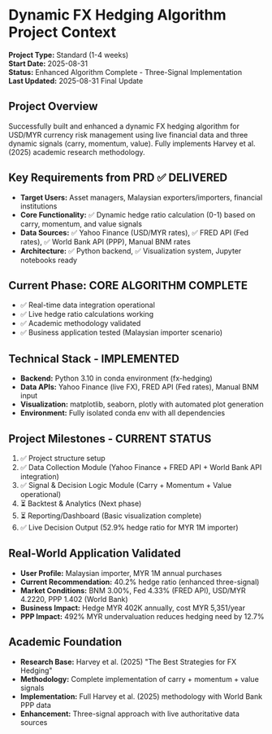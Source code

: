 # Dynamic FX Hedging Algorithm Project Context

**Project Type:** Standard (1-4 weeks)  
**Start Date:** 2025-08-31  
**Status:** Enhanced Algorithm Complete - Three-Signal Implementation  
**Last Updated:** 2025-08-31 Final Update

## Project Overview
Successfully built and enhanced a dynamic FX hedging algorithm for USD/MYR currency risk management using live financial data and three dynamic signals (carry, momentum, value). Fully implements Harvey et al. (2025) academic research methodology.

## Key Requirements from PRD ✅ DELIVERED
- **Target Users:** Asset managers, Malaysian exporters/importers, financial institutions
- **Core Functionality:** ✅ Dynamic hedge ratio calculation (0-1) based on carry, momentum, and value signals
- **Data Sources:** ✅ Yahoo Finance (USD/MYR rates), ✅ FRED API (Fed rates), ✅ World Bank API (PPP), Manual BNM rates
- **Architecture:** ✅ Python backend, ✅ Visualization system, Jupyter notebooks ready

## Current Phase: CORE ALGORITHM COMPLETE
- ✅ Real-time data integration operational
- ✅ Live hedge ratio calculations working
- ✅ Academic methodology validated
- ✅ Business application tested (Malaysian importer scenario)

## Technical Stack - IMPLEMENTED
- **Backend:** Python 3.10 in conda environment (fx-hedging)
- **Data APIs:** Yahoo Finance (live FX), FRED API (Fed rates), Manual BNM input
- **Visualization:** matplotlib, seaborn, plotly with automated plot generation
- **Environment:** Fully isolated conda env with all dependencies

## Project Milestones - CURRENT STATUS
1. ✅ Project structure setup
2. ✅ Data Collection Module (Yahoo Finance + FRED API + World Bank API integration)
3. ✅ Signal & Decision Logic Module (Carry + Momentum + Value operational)
4. ⏳ Backtest & Analytics (Next phase)
5. ⏳ Reporting/Dashboard (Basic visualization complete)
6. ✅ Live Decision Output (52.9% hedge ratio for MYR 1M importer)

## Real-World Application Validated
- **User Profile:** Malaysian importer, MYR 1M annual purchases
- **Current Recommendation:** 40.2% hedge ratio (enhanced three-signal)
- **Market Conditions:** BNM 3.00%, Fed 4.33% (FRED API), USD/MYR 4.2220, PPP 1.402 (World Bank)
- **Business Impact:** Hedge MYR 402K annually, cost MYR 5,351/year
- **PPP Impact:** 492% MYR undervaluation reduces hedging need by 12.7%

## Academic Foundation
- **Research Base:** Harvey et al. (2025) "The Best Strategies for FX Hedging"
- **Methodology:** Complete implementation of carry + momentum + value signals
- **Implementation:** Full Harvey et al. (2025) methodology with World Bank PPP data
- **Enhancement:** Three-signal approach with live authoritative data sources